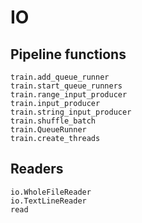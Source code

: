 # IO

## Pipeline functions
```@docs
train.add_queue_runner
train.start_queue_runners
train.range_input_producer
train.input_producer
train.string_input_producer
train.shuffle_batch
train.QueueRunner
train.create_threads
```

## Readers
```@docs
io.WholeFileReader
io.TextLineReader
read
```
